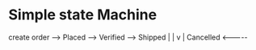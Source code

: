 # Simple state Machine

create order --> Placed --> Verified --> Shipped
                   |           |
                   v           |
                Cancelled <-----